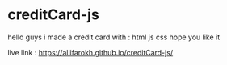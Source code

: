 # creditCard-js
hello guys i made a credit card with :
html js css
hope you like it

live link : https://aliifarokh.github.io/creditCard-js/
